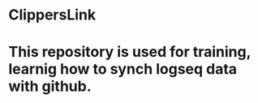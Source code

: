 # ClippersLink
# This repository is used for training, learnig how to synch logseq data with github.
